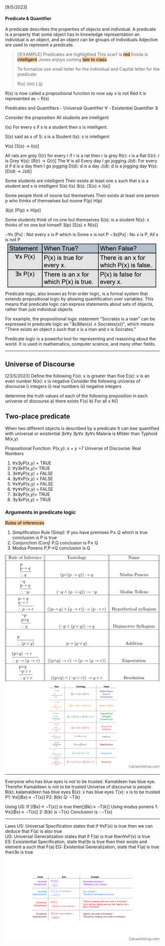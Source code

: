 [9/5/2023]
#### Predicate & Quantifier

 
A predicate describes the properties of objects and individual. 
A predicate is a property that some object has
In knowledge representation an individual is an object, and an object can be groups of individuals
Adjective are used to represent a predicate. 

> [!EXAMPLE]
> Predicates are highligthed
> This scarf is <mark style="background: #FFB86CA6;">red</mark>
> Eniola is <mark style="background: #FFB86CA6;">intelligent</mark>
> Jones enjoys coming <mark style="background: #FFB86CA6;">late to class</mark>
>
> To formalize use small letter for the individual and Capital letter for the predicate 
>
> R(s)
> I(m)
 L(j)

R(s) is now called a propositional function
to now say s is not Red it is represented as ¬ R(s)

Predicates and Quantifiers 
	- Universal Quantifier ∀
	- Existential Quantifier ∃
 
Consider the proposition
All students are intelligent

I(s)  For every s if s is a student then s is intelligent.

S(s) said as s of S: s is a Student
I(s): s is intelligent

∀(s) [S(s) -> I(s)]


All rats are grey
G(r) for every r if r is a rat then r is grey 
R(r): r is a Rat
G(r): r is Grey
∀(s): [R(r) -> G(r)]
The ∀ is all
Every day I go jogging
J(d): For every d if d is a day then I go jogging
D(d): d is a day
J(d): d is a jogging day
∀(s): [D(d) -> J(d)]

Some students are intelligent
Their exists at least one s such that s is a student and s is intelligent 
S(s)
I(s)
∃(s): [S(s) ∧ I(s)] 


Some people think of noone but themselves
Their exists at least one person p who thinks of themselves but noone 
P(p)
H(p)

∃(p) [P(p)  ∧ H(p)]

Some students think of no one but themselves
S(s): is a student
N(s): s thinks of no one but himself
∃(p) [S(s)  ∧ N(s)]


¬∀x [Px] : Not every x is P which is Some x is not P
¬∃x[Px] : No x is P, All x is not P
![](images/Pasted%20image%2020230514101735.png)
Predicate logic, also known as first-order logic, is a formal system that extends propositional logic by allowing quantification over variables. This means that predicate logic can express statements about sets of objects, rather than just individual objects.

For example, the propositional logic statement "Socrates is a man" can be expressed in predicate logic as "∃x(Man(x) ∧ Socrates(x))", which means "There exists an object x such that x is a man and x is Socrates."

Predicate logic is a powerful tool for representing and reasoning about the world. It is used in mathematics, computer science, and many other fields.


---
## Universe of Discourse
[23/5/2023]
Define the following 
F(x): x is greater than five
E(x): x is an even number
N(x): x is negative
Consider the following universe of discourse 
i) integers
ii) real numbers
iii) negative integers

determine the truth values of each of the following proposition in each universe of discourse
a) there exists F(x)
b) For all x N()

## Two-place predicate
When two different objects is described by a predicate
It can bee quantified with universal or existential 
∃x∀y
∃y∀x
∃y∀x
Malaria is MIlder than Typhoid M(x,y)

Propositional Function:
P(x,y): x + y =7
Universe of Discourse: Real Numbers
1. ∀x∃yP(x,y) = TRUE 
2. ∀y∃xP(x,y)= TRUE
3. ∃x∀yP(x,y) = FALSE
4. ∃y∀xP(x,y) = FALSE
5. ∀x∀yP(x,y) = FALSE
6. ∀y∀xP(x,y) = FALSE
7. ∃x∃yP(x,y)= TRUE
8. ∃y∃xP(x,y) = TRUE


### Arguments in predicate logic
<mark style="background: #FFB86CA6;">Rules of inferences</mark>
1. Simplification Rule (Simp): If you have premises P∧ Q which is true  conclusion  is P is true 
2. Conjunction (Conj) P,Q conclusion is P∧ Q
3. Modus Ponens P,P->Q    conclusion is Q

![](images/Pasted%20image%2020230523113705.png)
![](images/Pasted%20image%2020230523120439.png)

---
Everyone who has blue eyes is not to be trusted. Kamaldeen has blue eye. Therefor Kamaldeen is not to be trusted
Universe of discourse is people 
B(k): kalamaldeen has blue eyes
B(x): x has blue eyes
T(x): x is to be trusted
P1: ∀x[(Bx)-> ¬T(x)]
P2: B(k)
Q: ¬T(k)

Using US:
If [(Bx)-> ¬T(x)] is true
then[(Bk)-> ¬T(k)] 
Using modus ponens
1: ∀x[(Bx)-> ¬T(x)]
2: B(k)
is ¬T(x)
Conclusion is : ¬T(x) 

---

Laws
US: Universal Specification states that if ∀xF(x) is true then  we can deduce that F(a) is also true  
UG: Universal Generalization states that if F(a) is true then∀xF(x) is true  
ES: Exisistential Specification, state that∃x is true then their exists and element a such that F(a) 
EG: Existential Generalization,  state that F(a)  is true then∃x is true
![](images/Pasted%20image%2020230523120411.png)